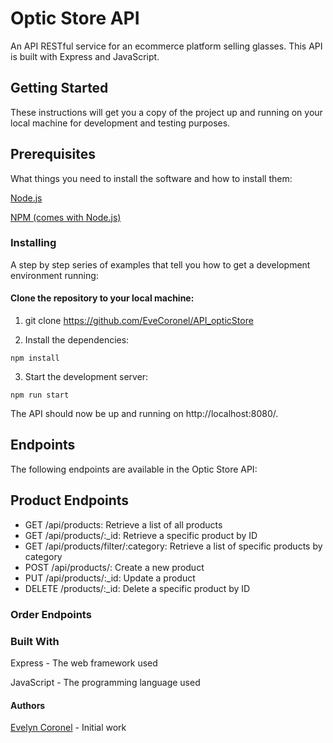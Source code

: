 # Optic Store API

An API RESTful service for an ecommerce platform selling glasses. This API is built with Express and JavaScript.

## Getting Started
These instructions will get you a copy of the project up and running on your local machine for development and testing purposes.

## Prerequisites
What things you need to install the software and how to install them:

[Node.js](https://nodejs.org/en/)

[NPM (comes with Node.js)](https://www.npmjs.com/https://www.npmjs.com/)

### Installing
A step by step series of examples that tell you how to get a development environment running:

#### Clone the repository to your local machine:

1. git clone https://github.com/EveCoronel/API_opticStore

2. Install the dependencies:

```
npm install
```

3. Start the development server:

```
npm run start
```

The API should now be up and running on http://localhost:8080/.

## Endpoints
The following endpoints are available in the Optic Store API:

## Product Endpoints
- GET /api/products: Retrieve a list of all products
- GET /api/products/:_id: Retrieve a specific product by ID
- GET /api/products/filter/:category: Retrieve a list of specific products by category
- POST /api/products/: Create a new product
- PUT /api/products/:_id: Update a product
- DELETE /products/:_id: Delete a specific product by ID


### Order Endpoints


### Built With

Express - The web framework used

JavaScript - The programming language used


#### Authors
[Evelyn Coronel](https://github.com/EveCoronel) - Initial work
